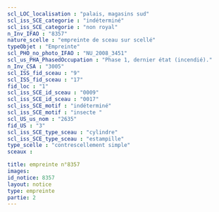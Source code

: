 ```yaml
---
scl_LOC_localisation : "palais, magasins sud"
scl_iss_SCE_categorie : "indéterminé"
scl_iss_SCE_categorie : "non royal"
n_Inv_IFAO : "8357"
nature_scelle : "empreinte de sceau sur scellé"
typeObjet : "Empreinte"
scl_PHO_no_photo_IFAO : "NU_2008_3451"
scl_us_PHA_PhasedOccupation : "Phase 1, dernier état (incendié)."
n_Inv_CSA : "3005"
scl_ISS_fid_sceau : "9"
scl_ISS_fid_sceau : "17"
fid_loc : "1"
scl_iss_SCE_id_sceau : "0009"
scl_iss_SCE_id_sceau : "0017"
scl_iss_SCE_motif : "indéterminé"
scl_iss_SCE_motif : "insecte "
scl_US_us_nom : "2635"
fid_US : "3"
scl_iss_SCE_type_sceau : "cylindre"
scl_iss_SCE_type_sceau : "estampille"
type_scelle : "contrescellement simple"
sceaux :

title: empreinte n°8357
images: 
id_notice: 8357
layout: notice
type: empreinte
partie: 2
---
```

